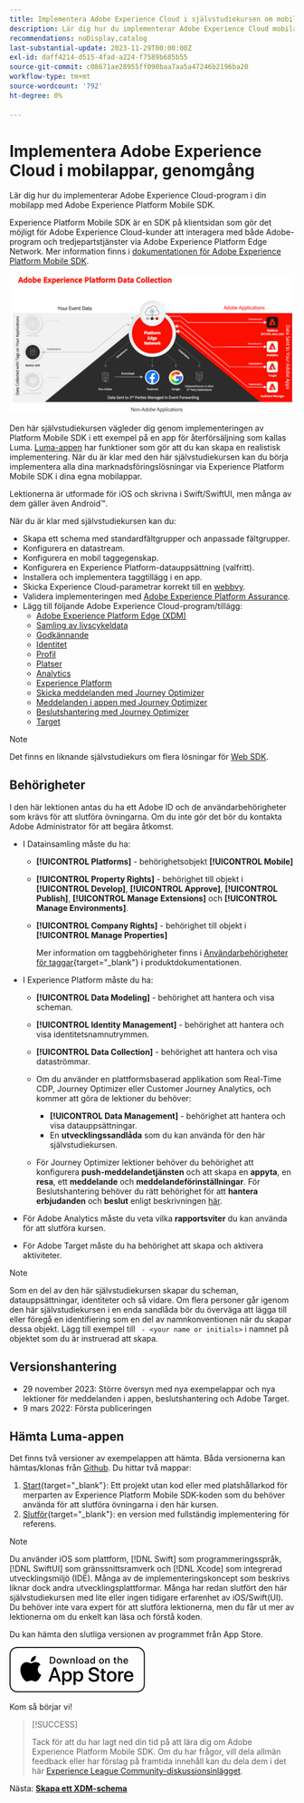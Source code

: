 ```yaml
---
title: Implementera Adobe Experience Cloud i självstudiekursen om mobilappar
description: Lär dig hur du implementerar Adobe Experience Cloud mobilappar. Den här självstudiekursen vägleder dig genom en implementering av Experience Cloud-program i ett exempel på en Swift-app.
recommendations: noDisplay,catalog
last-substantial-update: 2023-11-29T00:00:00Z
exl-id: daff4214-d515-4fad-a224-f7589b685b55
source-git-commit: c08671ae28955ff090baa7aa5a47246b2196ba20
workflow-type: tm+mt
source-wordcount: '792'
ht-degree: 0%

---
```


# Implementera Adobe Experience Cloud i mobilappar, genomgång

Lär dig hur du implementerar Adobe Experience Cloud-program i din mobilapp med Adobe Experience Platform Mobile SDK.

Experience Platform Mobile SDK är en SDK på klientsidan som gör det möjligt för Adobe Experience Cloud-kunder att interagera med både Adobe-program och tredjepartstjänster via Adobe Experience Platform Edge Network. Mer information finns i [dokumentationen för Adobe Experience Platform Mobile SDK](https://developer.adobe.com/client-sdks/home/).

![Arkitektur](assets/architecture.png)


Den här självstudiekursen vägleder dig genom implementeringen av Platform Mobile SDK i ett exempel på en app för återförsäljning som kallas Luma. [Luma-appen](https://github.com/Adobe-Marketing-Cloud/Luma-iOS-Mobile-App) har funktioner som gör att du kan skapa en realistisk implementering. När du är klar med den här självstudiekursen kan du börja implementera alla dina marknadsföringslösningar via Experience Platform Mobile SDK i dina egna mobilappar.

Lektionerna är utformade för iOS och skrivna i Swift/SwiftUI, men många av dem gäller även Android™.

När du är klar med självstudiekursen kan du:

* Skapa ett schema med standardfältgrupper och anpassade fältgrupper.
* Konfigurera en datastream.
* Konfigurera en mobil taggegenskap.
* Konfigurera en Experience Platform-datauppsättning (valfritt).
* Installera och implementera taggtillägg i en app.
* Skicka Experience Cloud-parametrar korrekt till en [webbvy](web-views.md).
* Validera implementeringen med [Adobe Experience Platform Assurance](assurance.md).
* Lägg till följande Adobe Experience Cloud-program/tillägg:
   * [Adobe Experience Platform Edge (XDM)](events.md)
   * [Samling av livscykeldata](lifecycle-data.md)
   * [Godkännande](consent.md)
   * [Identitet](identity.md)
   * [Profil](profile.md)
   * [Platser](places.md)
   * [Analytics ](analytics.md)
   * [Experience Platform](platform.md)
   * [Skicka meddelanden med Journey Optimizer](journey-optimizer-push.md)
   * [Meddelanden i appen med Journey Optimizer](journey-optimizer-inapp.md)
   * [Beslutshantering med Journey Optimizer](journey-optimizer-offers.md)
   * [Target](target.md)


>[!NOTE]
>
>Det finns en liknande självstudiekurs om flera lösningar för [Web SDK](../tutorial-web-sdk/overview.md).

## Behörigheter

I den här lektionen antas du ha ett Adobe ID och de användarbehörigheter som krävs för att slutföra övningarna. Om du inte gör det bör du kontakta Adobe Administrator för att begära åtkomst.

* I Datainsamling måste du ha:
   * **[!UICONTROL Platforms]** - behörighetsobjekt **[!UICONTROL Mobile]**
   * **[!UICONTROL Property Rights]** - behörighet till objekt i **[!UICONTROL Develop]**, **[!UICONTROL Approve]**, **[!UICONTROL Publish]**, **[!UICONTROL Manage Extensions]** och **[!UICONTROL Manage Environments]**.
   * **[!UICONTROL Company Rights]** - behörighet till objekt i **[!UICONTROL Manage Properties]**

     Mer information om taggbehörigheter finns i [Användarbehörigheter för taggar](https://experienceleague.adobe.com/docs/experience-platform/tags/admin/user-permissions.html?lang=en){target="_blank"} i produktdokumentationen.
* I Experience Platform måste du ha:
   * **[!UICONTROL Data Modeling]** - behörighet att hantera och visa scheman.
   * **[!UICONTROL Identity Management]** - behörighet att hantera och visa identitetsnamnutrymmen.
   * **[!UICONTROL Data Collection]** - behörighet att hantera och visa dataströmmar.

   * Om du använder en plattformsbaserad applikation som Real-Time CDP, Journey Optimizer eller Customer Journey Analytics, och kommer att göra de lektioner du behöver:
      * **[!UICONTROL Data Management]** - behörighet att hantera och visa datauppsättningar.
      * En **utvecklingssandlåda** som du kan använda för den här självstudiekursen.

   * För Journey Optimizer lektioner behöver du behörighet att konfigurera **push-meddelandetjänsten** och att skapa en **appyta**, en **resa**, ett **meddelande** och **meddelandeförinställningar**. För Beslutshantering behöver du rätt behörighet för att **hantera erbjudanden** och **beslut** enligt beskrivningen [här](https://experienceleague.adobe.com/docs/journey-optimizer/using/access-control/privacy/high-low-permissions.html?lang=en#decisions-permissions).

* För Adobe Analytics måste du veta vilka **rapportsviter** du kan använda för att slutföra kursen.

* För Adobe Target måste du ha behörighet att skapa och aktivera aktiviteter.


>[!NOTE]
>
>Som en del av den här självstudiekursen skapar du scheman, datauppsättningar, identiteter och så vidare. Om flera personer går igenom den här självstudiekursen i en enda sandlåda bör du överväga att lägga till eller föregå en identifiering som en del av namnkonventionen när du skapar dessa objekt. Lägg till exempel till ` - <your name or initials>` i namnet på objektet som du är instruerad att skapa.

## Versionshantering

* 29 november 2023: Större översyn med nya exempelappar och nya lektioner för meddelanden i appen, beslutshantering och Adobe Target.
* 9 mars 2022: Första publiceringen

## Hämta Luma-appen

Det finns två versioner av exempelappen att hämta. Båda versionerna kan hämtas/klonas från [Github](https://github.com/Adobe-Marketing-Cloud/Luma-iOS-Mobile-App). Du hittar två mappar:


1. [Start](https://github.com/Adobe-Marketing-Cloud/Luma-iOS-Mobile-App){target="_blank"}: Ett projekt utan kod eller med platshållarkod för merparten av Experience Platform Mobile SDK-koden som du behöver använda för att slutföra övningarna i den här kursen.
1. [Slutför](https://github.com/Adobe-Marketing-Cloud/Luma-iOS-Mobile-App){target="_blank"}: en version med fullständig implementering för referens.

>[!NOTE]
>
>Du använder iOS som plattform, [!DNL Swift] som programmeringsspråk, [!DNL SwiftUI] som gränssnittsramverk och [!DNL Xcode] som integrerad utvecklingsmiljö (IDE). Många av de implementeringskoncept som beskrivs liknar dock andra utvecklingsplattformar. Många har redan slutfört den här självstudiekursen med lite eller ingen tidigare erfarenhet av iOS/Swift(UI). Du behöver inte vara expert för att slutföra lektionerna, men du får ut mer av lektionerna om du enkelt kan läsa och förstå koden.


Du kan hämta den slutliga versionen av programmet från App Store.

[![Hämta](assets/download-app.svg)](https://apps.apple.com/us/app/luma-app/id6466588487)


Kom så börjar vi!

>[!SUCCESS]
>
>Tack för att du har lagt ned din tid på att lära dig om Adobe Experience Platform Mobile SDK. Om du har frågor, vill dela allmän feedback eller har förslag på framtida innehåll kan du dela dem i det här [Experience League Community-diskussionsinlägget](https://experienceleaguecommunities.adobe.com/t5/adobe-experience-platform-data/tutorial-discussion-implement-adobe-experience-cloud-in-mobile/td-p/443796).

Nästa: **[Skapa ett XDM-schema](create-schema.md)**

